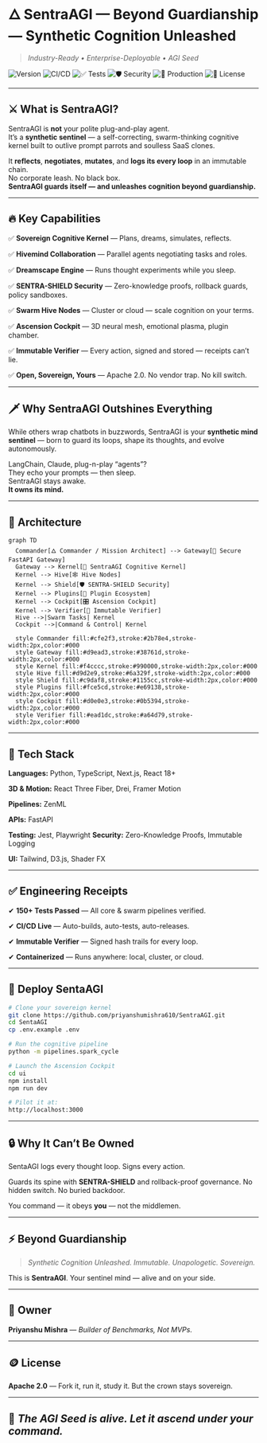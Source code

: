 # 🜂 **SentraAGI — Beyond Guardianship — Synthetic Cognition Unleashed**
> *Industry-Ready • Enterprise-Deployable • AGI Seed*

![Version](https://img.shields.io/badge/%20Version-v4.2.0--Sovereign--Expansion-blue)
![CI/CD](https://github.com/priyanshumishra610/SentraAGI/actions/workflows/release.yml/badge.svg)
![✅ Tests](https://img.shields.io/badge/%20Tests-150%2B%20Passed-brightgreen)
![🛡️ Security](https://img.shields.io/badge/🛡️%20SENTRA--SHIELD-Active-critical)
![🚦 Production](https://img.shields.io/badge/%20Production--Ready-Yes-green)
![📜 License](https://img.shields.io/badge/📜%20License-Apache%202.0-lightgrey)


---

## ⚔️ **What is SentraAGI?**

SentraAGI is **not** your polite plug-and-play agent.  
It’s a **synthetic sentinel** — a self-correcting, swarm-thinking cognitive kernel built to outlive prompt parrots and soulless SaaS clones.

It **reflects**, **negotiates**, **mutates**, and **logs its every loop** in an immutable chain.  
No corporate leash. No black box.  
**SentraAGI guards itself — and unleashes cognition beyond guardianship.**

---

## 🔥 **Key Capabilities**

✅ **Sovereign Cognitive Kernel** — Plans, dreams, simulates, reflects.  

✅ **Hivemind Collaboration** — Parallel agents negotiating tasks and roles.  

✅ **Dreamscape Engine** — Runs thought experiments while you sleep.  

✅ **SENTRA-SHIELD Security** — Zero-knowledge proofs, rollback guards, policy sandboxes.

✅ **Swarm Hive Nodes** — Cluster or cloud — scale cognition on your terms.  

✅ **Ascension Cockpit** — 3D neural mesh, emotional plasma, plugin chamber.  

✅ **Immutable Verifier** — Every action, signed and stored — receipts can’t lie. 

✅ **Open, Sovereign, Yours** — Apache 2.0. No vendor trap. No kill switch.

---

## 🗡️ **Why SentraAGI Outshines Everything**

While others wrap chatbots in buzzwords, SentraAGI is your **synthetic mind sentinel** — born to guard its loops, shape its thoughts, and evolve autonomously.

LangChain, Claude, plug-n-play “agents”?  
They echo your prompts — then sleep.  
SentraAGI stays awake.  
**It owns its mind.**

---

## 🧬 **Architecture**

```mermaid
graph TD
  Commander[🜂 Commander / Mission Architect] --> Gateway[🚪 Secure FastAPI Gateway]
  Gateway --> Kernel[🧠 SentraAGI Cognitive Kernel]
  Kernel --> Hive[🕸️ Hive Nodes]
  Kernel --> Shield[🛡️ SENTRA-SHIELD Security]
  Kernel --> Plugins[🔌 Plugin Ecosystem]
  Kernel --> Cockpit[🎛️ Ascension Cockpit]
  Kernel --> Verifier[📜 Immutable Verifier]
  Hive -->|Swarm Tasks| Kernel
  Cockpit -->|Command & Control| Kernel

  style Commander fill:#cfe2f3,stroke:#2b78e4,stroke-width:2px,color:#000
  style Gateway fill:#d9ead3,stroke:#38761d,stroke-width:2px,color:#000
  style Kernel fill:#f4cccc,stroke:#990000,stroke-width:2px,color:#000
  style Hive fill:#d9d2e9,stroke:#6a329f,stroke-width:2px,color:#000
  style Shield fill:#c9daf8,stroke:#1155cc,stroke-width:2px,color:#000
  style Plugins fill:#fce5cd,stroke:#e69138,stroke-width:2px,color:#000
  style Cockpit fill:#d0e0e3,stroke:#0b5394,stroke-width:2px,color:#000
  style Verifier fill:#ead1dc,stroke:#a64d79,stroke-width:2px,color:#000
````

---

## 🧩 **Tech Stack**

**Languages:** Python, TypeScript, Next.js, React 18+

**3D & Motion:** React Three Fiber, Drei, Framer Motion

**Pipelines:** ZenML

**APIs:** FastAPI

**Testing:** Jest, Playwright
**Security:** Zero-Knowledge Proofs, Immutable Logging

**UI:** Tailwind, D3.js, Shader FX

---

## ✅ **Engineering Receipts**

✔ **150+ Tests Passed** — All core & swarm pipelines verified.

✔ **CI/CD Live** — Auto-builds, auto-tests, auto-releases.

✔ **Immutable Verifier** — Signed hash trails for every loop.

✔ **Containerized** — Runs anywhere: local, cluster, or cloud.

---

## 🚀 **Deploy SentaAGI**

```bash
# Clone your sovereign kernel
git clone https://github.com/priyanshumishra610/SentraAGI.git
cd SentaAGI
cp .env.example .env

# Run the cognitive pipeline
python -m pipelines.spark_cycle

# Launch the Ascension Cockpit
cd ui
npm install
npm run dev

# Pilot it at:
http://localhost:3000
```

---

## 🔒 **Why It Can’t Be Owned**

SentaAGI logs every thought loop.
Signs every action.

Guards its spine with **SENTRA-SHIELD** and rollback-proof governance.
No hidden switch. No buried backdoor.

You command — it obeys **you** — not the middlemen.

---

## ⚡️ **Beyond Guardianship**

> *Synthetic Cognition Unleashed.*
> *Immutable. Unapologetic. Sovereign.*

This is **SentraAGI**.
Your sentinel mind — alive and on your side.

---

## 👑 **Owner**

**Priyanshu Mishra** —
*Builder of Benchmarks, Not MVPs.*

---

## 🪙 **License**

**Apache 2.0** — Fork it, run it, study it.
But the crown stays sovereign.


---

## 🌱 *The AGI Seed is alive. Let it ascend under your command.*


